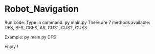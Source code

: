 # Robot_Navigation

Run code:
  Type in command: py main.py <method>
  There are 7 methods available: DFS, BFS, GBFS, AS, CUS1, CUS2, CUS3

Example: py main.py DFS

Enjoy !  

